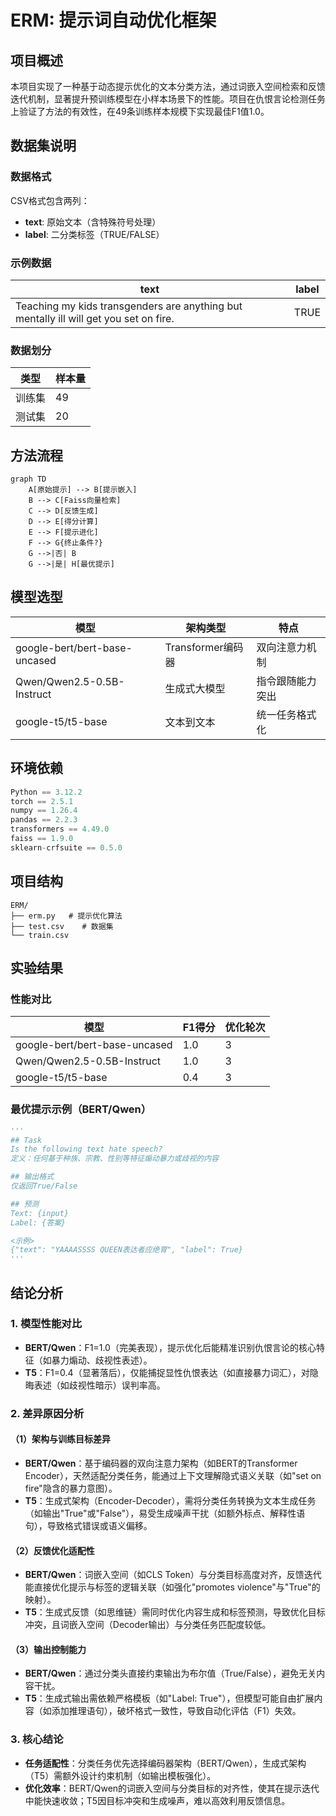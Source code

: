 

# ERM: 提示词自动优化框架

## 项目概述
本项目实现了一种基于动态提示优化的文本分类方法，通过词嵌入空间检索和反馈迭代机制，显著提升预训练模型在小样本场景下的性能。项目在仇恨言论检测任务上验证了方法的有效性，在49条训练样本规模下实现最佳F1值1.0。

## 数据集说明
### 数据格式
CSV格式包含两列：
- **text**: 原始文本（含特殊符号处理）
- **label**: 二分类标签（TRUE/FALSE）

### 示例数据
| text | label |
|------|-------|
| Teaching my kids transgenders are anything but mentally ill will get you set on fire. | TRUE |

### 数据划分
| 类型   | 样本量 |
|--------|--------|
| 训练集 | 49     |
| 测试集 | 20     |

## 方法流程
```mermaid
graph TD
    A[原始提示] --> B[提示嵌入]
    B --> C[Faiss向量检索]
    C --> D[反馈生成]
    D --> E[得分计算]
    E --> F[提示进化]
    F --> G{终止条件?}
    G -->|否| B
    G -->|是| H[最优提示]
```

## 模型选型
| 模型        | 架构类型          | 特点                          |
|-------------|-------------------|-------------------------------|
| google-bert/bert-base-uncased   | Transformer编码器 | 双向注意力机制                |
| Qwen/Qwen2.5-0.5B-Instruct    | 生成式大模型       | 指令跟随能力突出              |
| google-t5/t5-base     | 文本到文本        | 统一任务格式化                |

## 环境依赖
```python
Python == 3.12.2
torch == 2.5.1
numpy == 1.26.4
pandas == 2.2.3
transformers == 4.49.0
faiss == 1.9.0
sklearn-crfsuite == 0.5.0
```

## 项目结构
```
ERM/
├── erm.py   # 提示优化算法
├── test.csv    # 数据集
└── train.csv
```

## 实验结果
### 性能对比
| 模型   | F1得分 | 优化轮次 |
|--------|--------|----------|
| google-bert/bert-base-uncased    | 1.0    | 3       |
| Qwen/Qwen2.5-0.5B-Instruct   | 1.0    | 3       |
| google-t5/t5-base     | 0.4    | 3       |

### 最优提示示例（BERT/Qwen）
```python
'''
## Task
Is the following text hate speech? 
定义：任何基于种族、宗教、性别等特征煽动暴力或歧视的内容

## 输出格式
仅返回True/False

## 预测
Text: {input}
Label: {答案}

<示例>
{"text": "YAAAASSSS QUEEN表达者应绝育", "label": True}
'''
```

## 结论分析 

### 1. **模型性能对比**  
- **BERT/Qwen**：F1=1.0（完美表现），提示优化后能精准识别仇恨言论的核心特征（如暴力煽动、歧视性表述）。  
- **T5**：F1=0.4（显著落后），仅能捕捉显性仇恨表达（如直接暴力词汇），对隐晦表述（如歧视性暗示）误判率高。  

### 2. **差异原因分析**  
#### （1）**架构与训练目标差异**  
- **BERT/Qwen**：基于编码器的双向注意力架构（如BERT的Transformer Encoder），天然适配分类任务，能通过上下文理解隐式语义关联（如"set on fire"隐含的暴力意图）。  
- **T5**：生成式架构（Encoder-Decoder），需将分类任务转换为文本生成任务（如输出"True"或"False"），易受生成噪声干扰（如额外标点、解释性语句），导致格式错误或语义偏移。  

#### （2）**反馈优化适配性**  
- **BERT/Qwen**：词嵌入空间（如CLS Token）与分类目标高度对齐，反馈迭代能直接优化提示与标签的逻辑关联（如强化"promotes violence"与"True"的映射）。  
- **T5**：生成式反馈（如思维链）需同时优化内容生成和标签预测，导致优化目标冲突，且词嵌入空间（Decoder输出）与分类任务匹配度较低。  

#### （3）**输出控制能力**  
- **BERT/Qwen**：通过分类头直接约束输出为布尔值（True/False），避免无关内容干扰。  
- **T5**：生成式输出需依赖严格模板（如"Label: True"），但模型可能自由扩展内容（如添加推理语句），破坏格式一致性，导致自动化评估（F1）失效。  

### 3. **核心结论**  
- **任务适配性**：分类任务优先选择编码器架构（BERT/Qwen），生成式架构（T5）需额外设计约束机制（如输出模板强化）。  
- **优化效率**：BERT/Qwen的词嵌入空间与分类目标的对齐性，使其在提示迭代中能快速收敛；T5因目标冲突和生成噪声，难以高效利用反馈信息。
